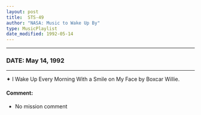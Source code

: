 ```yaml
---
layout: post
title:  STS-49
author: "NASA: Music to Wake Up By"
type: MusicPlaylist
date_modified: 1992-05-14
---
```


----
### DATE: May 14, 1992
----
✦ I Wake Up Every Morning With a Smile on My Face by Boxcar Willie.

#### Comment:
* No mission comment
